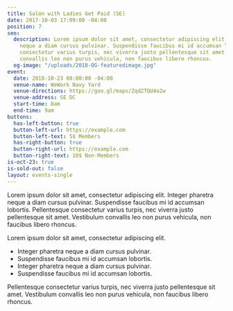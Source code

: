 ```yaml
---
title: Salon with Ladies Get Paid (SE)
date: 2017-10-03 17:09:00 -04:00
position: 7
seo:
  description: Lorem ipsum dolor sit amet, consectetur adipiscing elit. Integer pharetra
    neque a diam cursus pulvinar. Suspendisse faucibus mi id accumsan lobortis. Pellentesque
    consectetur varius turpis, nec viverra justo pellentesque sit amet. Vestibulum
    convallis leo non purus vehicula, non faucibus libero rhoncus.
  og-image: "/uploads/2018-OG-featuredimage.jpg"
event:
  date: 2018-10-23 08:00:00 -04:00
  venue-name: WeWork Navy Yard
  venue-directions: https://goo.gl/maps/Zqd2TQU4o2w
  venue-address: SE DC
  start-time: 8am
  end-time: 9am
buttons:
  has-left-button: true
  button-left-url: https://example.com
  button-left-text: 5$ Members
  has-right-button: true
  button-right-url: https://example.com
  button-right-text: 10$ Non-Members
is-oct-23: true
is-sold-out: false
layout: events-single
---
```


Lorem ipsum dolor sit amet, consectetur adipiscing elit. Integer pharetra neque a diam cursus pulvinar. Suspendisse faucibus mi id accumsan lobortis. Pellentesque consectetur varius turpis, nec viverra justo pellentesque sit amet. Vestibulum convallis leo non purus vehicula, non faucibus libero rhoncus.

Lorem ipsum dolor sit amet, consectetur adipiscing elit.

* Integer pharetra neque a diam cursus pulvinar.
* Suspendisse faucibus mi id accumsan lobortis.
* Integer pharetra neque a diam cursus pulvinar.
* Suspendisse faucibus mi id accumsan lobortis.

Pellentesque consectetur varius turpis, nec viverra justo pellentesque sit amet. Vestibulum convallis leo non purus vehicula, non faucibus libero rhoncus.